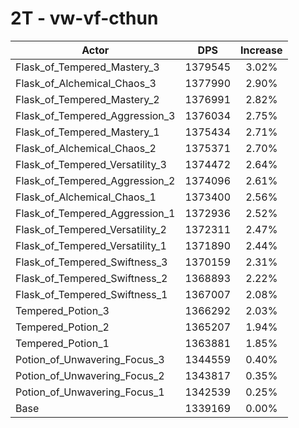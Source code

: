 # 2T - vw-vf-cthun
| Actor | DPS | Increase |
|---|:---:|:---:|
|Flask_of_Tempered_Mastery_3|1379545|3.02%|
|Flask_of_Alchemical_Chaos_3|1377990|2.90%|
|Flask_of_Tempered_Mastery_2|1376991|2.82%|
|Flask_of_Tempered_Aggression_3|1376034|2.75%|
|Flask_of_Tempered_Mastery_1|1375434|2.71%|
|Flask_of_Alchemical_Chaos_2|1375371|2.70%|
|Flask_of_Tempered_Versatility_3|1374472|2.64%|
|Flask_of_Tempered_Aggression_2|1374096|2.61%|
|Flask_of_Alchemical_Chaos_1|1373400|2.56%|
|Flask_of_Tempered_Aggression_1|1372936|2.52%|
|Flask_of_Tempered_Versatility_2|1372311|2.47%|
|Flask_of_Tempered_Versatility_1|1371890|2.44%|
|Flask_of_Tempered_Swiftness_3|1370159|2.31%|
|Flask_of_Tempered_Swiftness_2|1368893|2.22%|
|Flask_of_Tempered_Swiftness_1|1367007|2.08%|
|Tempered_Potion_3|1366292|2.03%|
|Tempered_Potion_2|1365207|1.94%|
|Tempered_Potion_1|1363881|1.85%|
|Potion_of_Unwavering_Focus_3|1344559|0.40%|
|Potion_of_Unwavering_Focus_2|1343817|0.35%|
|Potion_of_Unwavering_Focus_1|1342539|0.25%|
|Base|1339169|0.00%|
